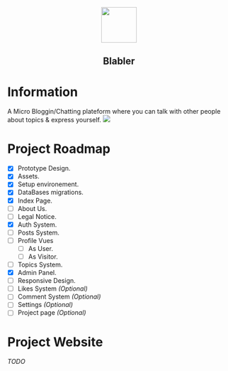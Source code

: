 <p align="center">
  <img src="https://i.imgur.com/iUpRAST.png" align="center" width=80px>
  <h2 align="center">Blabler</h2>
</p>


# Information
A Micro Bloggin/Chatting plateform where you can talk with other people about topics & express yourself.
<img src="https://i.imgur.com/3svqXtP.png">

# Project Roadmap
- [x] Prototype Design.
- [x] Assets.
- [x] Setup environement.
- [X] DataBases migrations.
- [X] Index Page.
- [ ] About Us.
- [ ] Legal Notice.
- [X] Auth System.
- [ ] Posts System.
- [ ] Profile Vues
  - [ ] As User.
  - [ ] As Visitor.
- [ ] Topics System.
- [X] Admin Panel.
- [ ] Responsive Design.
- [ ] Likes System *(Optional)*
- [ ] Comment System *(Optional)*
- [ ] Settings *(Optional)*
- [ ] Project page *(Optional)*

# Project Website
*TODO*
